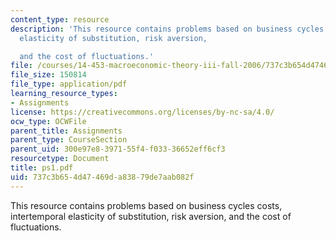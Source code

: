 ```yaml
---
content_type: resource
description: 'This resource contains problems based on business cycles costs, intertemporal
  elasticity of substitution, risk aversion,

  and the cost of fluctuations.'
file: /courses/14-453-macroeconomic-theory-iii-fall-2006/737c3b654d47469da83879de7aab082f_ps1.pdf
file_size: 150814
file_type: application/pdf
learning_resource_types:
- Assignments
license: https://creativecommons.org/licenses/by-nc-sa/4.0/
ocw_type: OCWFile
parent_title: Assignments
parent_type: CourseSection
parent_uid: 300e97e8-3971-55f4-f033-36652eff6cf3
resourcetype: Document
title: ps1.pdf
uid: 737c3b65-4d47-469d-a838-79de7aab082f
---
```

This resource contains problems based on business cycles costs, intertemporal elasticity of substitution, risk aversion,
and the cost of fluctuations.